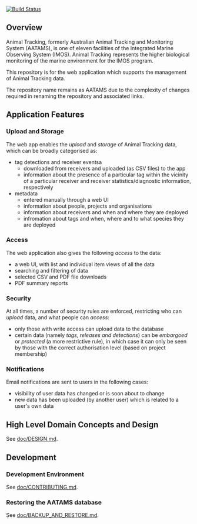 [![Build Status](https://travis-ci.org/aodn/aatams.png?branch=master)](https://travis-ci.org/aodn/aatams)

## Overview
Animal Tracking, formerly Australian Animal Tracking and Monitoring System (AATAMS), is one of eleven facilities of the Integrated Marine Observing System (IMOS). Animal Tracking represents the higher biological monitoring of the marine environment for the IMOS program.

This repository is for the web application which supports the management of Animal Tracking data.

The repository name remains as AATAMS due to the complexity of changes required in renaming the repository and associated links.

## Application Features

### Upload and Storage
The web app enables the *upload* and *storage* of Animal Tracking data, which can be broadly categorised as:

* tag detections and receiver eventsa
  * downloaded from receivers and uploaded (as CSV files) to the app
  * information about the presence of a particular tag within the vicinity of a particular receiver and receiver statistics/diagnostic information, respectively
* metadata
  * entered manually through a web UI
  * information about people, projects and organisations
  * information about receivers and when and where they are deployed
  * infromation about tags and when, where and to what species they are deployed

### Access
The web application also gives the following *access* to the data:

* a web UI, with list and individual item views of all the data
* searching and filtering of data
* selected CSV and PDF file downloads
* PDF summary reports

### Security
At all times, a number of security rules are enforced, restricting who can *upload* data, and what people can *access*:

* only those with write access can upload data to the database
* certain data (namely *tags, releases and detections*) can be *embargoed* or *protected* (a more restrictive rule), in which case it can only be seen by those with the correct authorisation level (based on project membership)

### Notifications
Email notifications are sent to users in the following cases:

* visibility of user data has changed or is soon about to change
* new data has been uploaded (by another user) which is related to a user's own data


## High Level Domain Concepts and Design
See [doc/DESIGN.md](doc/DESIGN.md).

## Development

### Development Environment
See [doc/CONTRIBUTING.md](doc/CONTRIBUTING.md).

### Restoring the AATAMS database
See [doc/BACKUP_AND_RESTORE.md](doc/BACKUP_AND_RESTORE.md).

